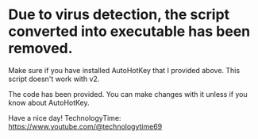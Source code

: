 <h1>Due to virus detection, the script converted into executable has been removed. </h1>
Make sure if you have installed AutoHotKey that I provided above. This script doesn't work with v2.

The code has been provided. You can make changes with it unless if you know about AutoHotKey.

Have a nice day!
TechnologyTime: https://www.youtube.com/@technologytime69
